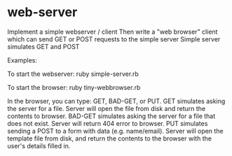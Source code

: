 # web-server
Implement a simple webserver / client
Then write a "web browser" client which can send GET or POST requests to the simple server
Simple server simulates GET and POST

Examples:

To start the webserver:
	ruby simple-server.rb 

To start the browser:
	ruby tiny-webbrowser.rb

In the browser, you can type: GET, BAD-GET, or PUT.
	GET simulates asking the server for a file.  Server will open the file from disk and return the contents to browser.
	BAD-GET simulates asking the server for a file that does not exist.  Server will return 404 error to browser.
	PUT simulates sending a POST to a form with data (e.g. name/email).  Server will open the template file from disk, and return the contents to the browser with the user's details filled in.
